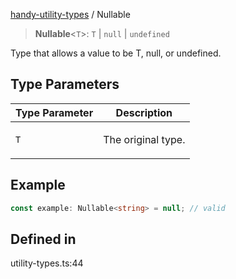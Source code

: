 [handy-utility-types](https://github.com/itsmeid/handy-utility-types/tree/main/docs/README.md) / Nullable

> **Nullable**\<`T`\>: `T` \| `null` \| `undefined`

Type that allows a value to be T, null, or undefined.

## Type Parameters

<table>
<thead>
<tr>
<th>Type Parameter</th>
<th>Description</th>
</tr>
</thead>
<tbody>
<tr>
<td>

`T`

</td>
<td>

The original type.

</td>
</tr>
</tbody>
</table>

## Example

```ts
const example: Nullable<string> = null; // valid
```

## Defined in

utility-types.ts:44
